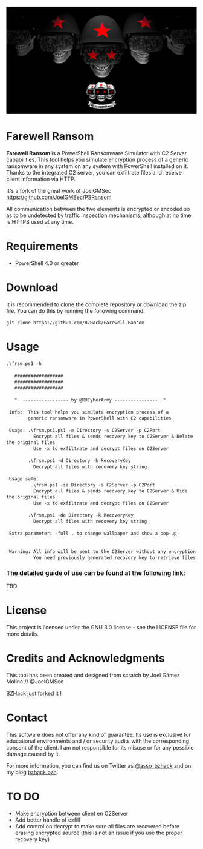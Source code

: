 <p align="center"><img width=750 alt="Farewell Ransom" src="https://github.com/BZHack/Farewell-Ransom/blob/main/Demo/RUCyberArmy.jpg"></p>

# Farewell Ransom
**Farewell Ransom** is a PowerShell Ransomware Simulator with C2 Server capabilities. This tool helps you simulate encryption process of a generic ransomware in any system on any system with PowerShell installed on it. Thanks to the integrated C2 server, you can exfiltrate files and receive client information via HTTP. 

It's a fork of the great work of JoelGMSec https://github.com/JoelGMSec/PSRansom

All communication between the two elements is encrypted or encoded so as to be undetected by traffic inspection mechanisms, although at no time is HTTPS used at any time.

# Requirements
- PowerShell 4.0 or greater


# Download
It is recommended to clone the complete repository or download the zip file.
You can do this by running the following command:
```
git clone https://github.com/BZHack/Farewell-Ransom
```


# Usage
```
.\frsm.ps1 -h

   ##################
   ##################
   ##################
                                                              
   "  ----------------- by @RUCyberArmy ----------------  "

 Info:  This tool helps you simulate encryption process of a
        generic ransomware in PowerShell with C2 capabilities

 Usage: .\frsm.ps1.ps1 -e Directory -s C2Server -p C2Port
          Encrypt all files & sends recovery key to C2Server & Delete the original files
          Use -x to exfiltrate and decrypt files on C2Server

        .\frsm.ps1 -d Directory -k RecoveryKey
          Decrypt all files with recovery key string

 Usage safe: 
         .\frsm.ps1 -se Directory -s C2Server -p C2Port
          Encrypt all files & sends recovery key to C2Server & Hide the original files
          Use -x to exfiltrate and decrypt files on C2Server

        .\frsm.ps1 -de Directory -k RecoveryKey
          Decrypt all files with recovery key string

 Extra parameter: -full , to change wallpaper and show a pop-up         


 Warning: All info will be sent to the C2Server without any encryption
          You need previously generated recovery key to retrieve files

```

### The detailed guide of use can be found at the following link:

TBD


# License
This project is licensed under the GNU 3.0 license - see the LICENSE file for more details.


# Credits and Acknowledgments
This tool has been created and designed from scratch by Joel Gámez Molina // @JoelGMSec

BZHack just forked it !


# Contact
This software does not offer any kind of guarantee. Its use is exclusive for educational environments and / or security audits with the corresponding consent of the client. I am not responsible for its misuse or for any possible damage caused by it.

For more information, you can find us on Twitter as [@asso_bzhack](https://twitter.com/asso_bzhack) and on my blog [bzhack.bzh](https://www.bzhack.bzh/).

# TO DO

- Make encryption between client en C2Server
- Add better handle of exfill
- Add control on decrypt to make sure all files are recovered before erasing encrypted source (this is not an issue if you use the proper recovery key)
